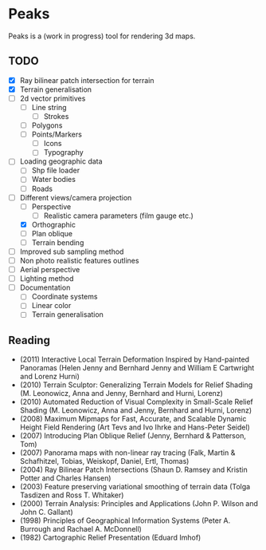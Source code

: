 # Peaks

Peaks is a (work in progress) tool for rendering 3d maps.

## TODO

- [x] Ray bilinear patch intersection for terrain
- [x] Terrain generalisation
- [ ] 2d vector primitives
    - [ ] Line string
        - [ ] Strokes
    - [ ] Polygons
    - [ ] Points/Markers
        - [ ] Icons
        - [ ] Typography
- [ ] Loading geographic data
    - [ ] Shp file loader
    - [ ] Water bodies
    - [ ] Roads
- [ ] Different views/camera projection
    - [ ] Perspective
        - [ ] Realistic camera parameters (film gauge etc.)
    - [x] Orthographic
    - [ ] Plan oblique
    - [ ] Terrain bending
- [ ] Improved sub sampling method
- [ ] Non photo realistic features outlines
- [ ] Aerial perspective
- [ ] Lighting method
- [ ] Documentation
    - [ ] Coordinate systems
    - [ ] Linear color
    - [ ] Terrain generalisation

## Reading

* (2011) Interactive Local Terrain Deformation Inspired by Hand-painted
  Panoramas (Helen Jenny and Bernhard Jenny and William E Cartwright and
  Lorenz Hurni)
* (2010) Terrain Sculptor: Generalizing Terrain Models for Relief Shading
  (M. Leonowicz, Anna and Jenny, Bernhard and Hurni, Lorenz)
* (2010) Automated Reduction of Visual Complexity in Small-Scale Relief Shading
  (M. Leonowicz, Anna and Jenny, Bernhard and Hurni, Lorenz)
* (2008) Maximum Mipmaps for Fast, Accurate, and Scalable Dynamic Height Field
  Rendering (Art Tevs and Ivo Ihrke and Hans-Peter Seidel)
* (2007) Introducing Plan Oblique Relief (Jenny, Bernhard & Patterson, Tom)
* (2007) Panorama maps with non-linear ray tracing (Falk, Martin & Schafhitzel,
  Tobias, Weiskopf, Daniel, Ertl, Thomas)
* (2004) Ray Bilinear Patch Intersections (Shaun D. Ramsey and Kristin Potter
  and Charles Hansen)
* (2003) Feature preserving variational smoothing of terrain data (Tolga
  Tasdizen and Ross T. Whitaker)
* (2000) Terrain Analysis: Principles and Applications (John P. Wilson and
  John C. Gallant)
* (1998) Principles of Geographical Information Systems (Peter A. Burrough and
  Rachael A. McDonnell)
* (1982) Cartographic Relief Presentation (Eduard Imhof)
